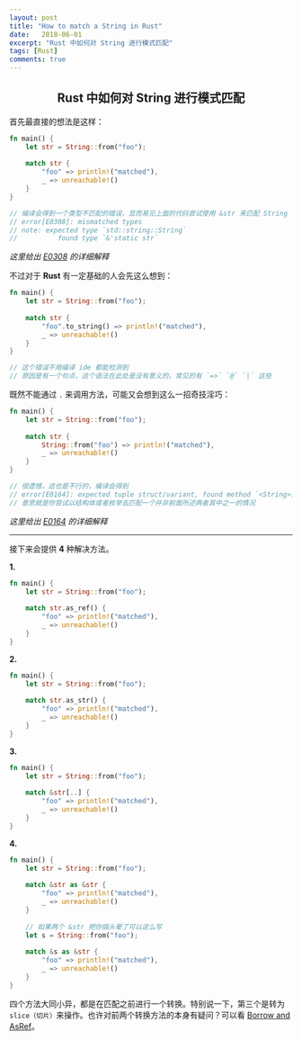 ```yaml
---
layout: post
title: "How to match a String in Rust"
date:   2018-06-01
excerpt: "Rust 中如何对 String 进行模式匹配"
tags: [Rust]
comments: true
---
```


<center><h2>Rust 中如何对 String 进行模式匹配</h2></center>

<!--more-->

首先最直接的想法是这样：

```rust
fn main() {
    let str = String::from("foo");
    
    match str {
        "foo" => println!("matched"),
        _ => unreachable!()
    }
}

// 编译会得到一个类型不匹配的错误，显而易见上面的代码尝试使用 &str 来匹配 String
// error[E0308]: mismatched types
// note: expected type `std::string::String`
//          found type `&'static str`
```

*这里给出 [E0308](https://doc.rust-lang.org/error-index.html#E0308) 的详细解释*

不过对于 **Rust** 有一定基础的人会先这么想到：

```rust
fn main() {
    let str = String::from("foo");
    
    match str {
        "foo".to_string() => println!("matched"),
        _ => unreachable!()
    }
}

// 这个错误不用编译 ide 都能检测到
// 原因是有一个句点，这个语法在此处是没有意义的，常见的有 `=>` `@` `|` 这些
```

既然不能通过 `.` 来调用方法，可能又会想到这么一招奇技淫巧：

```rust
fn main() {
    let str = String::from("foo");
    
    match str {
        String::from("foo") => println!("matched"),
        _ => unreachable!()
    }
}

// 很遗憾，这也是不行的，编译会得到
// error[E0164]: expected tuple struct/variant, found method `<String>::from`
// 意思就是你尝试以结构体或者枚举去匹配一个并非前面所述两者其中之一的情况
```

*这里给出 [E0164](https://doc.rust-lang.org/error-index.html#E0164) 的详细解释*

---

接下来会提供 **4** 种解决方法。

**1.**

```rust
fn main() {
    let str = String::from("foo");
    
    match str.as_ref() {
        "foo" => println!("matched"),
        _ => unreachable!()
    }
}
```

**2.**

```rust
fn main() {
    let str = String::from("foo");
    
    match str.as_str() {
        "foo" => println!("matched"),
        _ => unreachable!()
    }
}
```

**3.**

```rust
fn main() {
    let str = String::from("foo");
    
    match &str[..] {
        "foo" => println!("matched"),
        _ => unreachable!()
    }
}
```

**4.**

```rust
fn main() {
    let str = String::from("foo");
    
    match &str as &str {
        "foo" => println!("matched"),
        _ => unreachable!()
    }
    
    // 如果两个 &str 把你搞头晕了可以这么写
    let s = String::from("foo");
    
    match &s as &str {
        "foo" => println!("matched"),
        _ => unreachable!()
    }
}
```

四个方法大同小异，都是在匹配之前进行一个转换。特别说一下，第三个是转为 `slice（切片）`来操作。也许对前两个转换方法的本身有疑问？可以看 [Borrow and AsRef](https://uvwvu.xyz/Rust/Borrow-and-AsRef.rust)。
